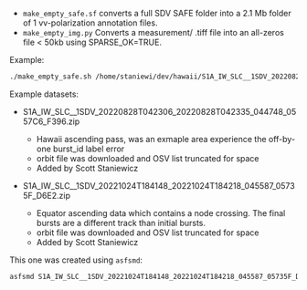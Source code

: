 - `make_empty_safe.sf` converts a full SDV SAFE folder into a 2.1 Mb folder of 1 vv-polarization annotation files.
- `make_empty_img.py` Converts a measurement/ .tiff file into an all-zeros file < 50kb using SPARSE_OK=TRUE.

Example:
```bash
./make_empty_safe.sh /home/staniewi/dev/hawaii/S1A_IW_SLC__1SDV_20220828T042306_20220828T042335_044748_0557C6_F396.SAFE
```

Example datasets:

- S1A_IW_SLC__1SDV_20220828T042306_20220828T042335_044748_0557C6_F396.zip
  - Hawaii ascending pass, was an exmaple area experience the off-by-one burst_id label error
  - orbit file was downloaded and OSV list truncated for space
  - Added by Scott Staniewicz

- S1A_IW_SLC__1SDV_20221024T184148_20221024T184218_045587_05735F_D6E2.zip
  - Equator ascending data which contains a node crossing. The final bursts are a different track than initial bursts.
  - orbit file was downloaded and OSV list truncated for space
  - Added by Scott Staniewicz

This one was created using `asfsmd`:

```bash
asfsmd S1A_IW_SLC__1SDV_20221024T184148_20221024T184218_045587_05735F_D6E2 --do-noise --do-cal -iw 2
```

